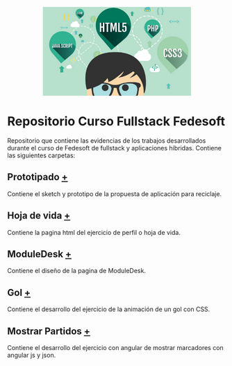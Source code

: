 
<p align="center">
  <img src="images/logo_bienvenida.png">
</p>


# Repositorio Curso Fullstack Fedesoft 

Repositorio que contiene las evidencias de los trabajos desarrollados durante el curso de Fedesoft de fullstack y aplicaciones híbridas. Contiene las siguientes carpetas:


## Prototipado [+](1_prototipado)

Contiene el sketch y prototipo de la propuesta de aplicación para reciclaje.


## Hoja de vida [+](2_hoja_de_vida)

Contiene la pagina html del ejercicio de perfil o hoja de vida.


## ModuleDesk [+](3_moduledesk)

Contiene el diseño de la pagina de ModuleDesk.


## Gol [+](4_gol)

Contiene el desarrollo del ejercicio de la animación de un gol con CSS.


## Mostrar Partidos [+](5_mostrar_partidos)

Contiene el desarrollo del ejercicio con angular de mostrar marcadores con angular js y json.

